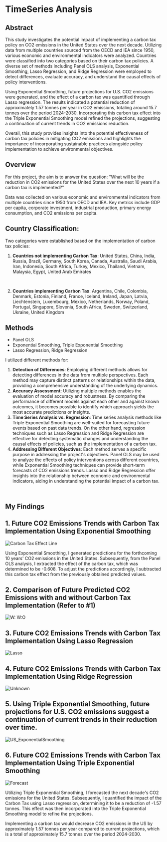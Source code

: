 # TimeSeries Analysis 


## Abstract 
This study investigates the potential impact of implementing a carbon tax policy on CO2 emissions in the United States over the next decade. Utilizing data from multiple countries sourced from the OECD and IEA since 1950, various economic and environmental indicators were analyzed. Countries were classified into two categories based on their carbon tax policies. A diverse set of methods including Panel OLS analysis, Exponential Smoothing, Lasso Regression, and Ridge Regression were employed to detect differences, evaluate accuracy, and understand the causal effects of policy interventions.

Using Exponential Smoothing, future projections for U.S. CO2 emissions were generated, and the effect of a carbon tax was quantified through Lasso regression. The results indicated a potential reduction of approximately 1.57 tonnes per year in CO2 emissions, totaling around 15.7 tonnes over the period 2024-2030. Incorporating this carbon tax effect into the Triple Exponential Smoothing model refined the projections, suggesting a continuation of current trends in CO2 emissions reduction.

Overall, this study provides insights into the potential effectiveness of carbon tax policies in mitigating CO2 emissions and highlights the importance of incorporating sustainable practices alongside policy implementation to achieve environmental objectives.


## Overview
For this project, the aim is to answer the question: "What will be the reduction in CO2 emissions for the United States over the next 10 years if a carbon tax is implemented?"

Data was collected on various economic and environmental indicators from multiple countries since 1950 from OECD and IEA. Key metrics include GDP per capita, corporate investment, industrial production, primary energy consumption, and CO2 emissions per capita.

## Country Classification:
Two categories were established based on the implementation of carbon tax policies:
<br>
1. **Countries not implementing Carbon Tax**:
United States, China, India, Russia, Brazil, Germany, South Korea, Canada, Australia, Saudi Arabia, Iran, Indonesia, South Africa, Turkey, Mexico, Thailand, Vietnam, Malaysia, Egypt, United Arab Emirates

<br>

2. **Countries implementing Carbon Tax**:
Argentina, Chile, Colombia, Denmark, Estonia, Finland, France, Iceland, Ireland, Japan, Latvia, Liechtenstein, Luxembourg, Mexico, Netherlands, Norway, Poland, Portugal, Singapore, Slovenia, South Africa, Sweden, Switzerland, Ukraine, United Kingdom


## Methods 
- Panel OLS
- Exponential Smoothing, Triple Exponential Smoothing
- Lasso Regression, Ridge Regression

I utilized different methods for: 
1. **Detection of Differences**: Employing different methods allows for detecting differences in the data from multiple perspectives. Each method may capture distinct patterns or relationships within the data, providing a comprehensive understanding of the underlying dynamics.
2. **Accuracy Assessment**: Utilizing multiple methods enables the evaluation of model accuracy and robustness. By comparing the performance of different models against each other and against known outcomes, it becomes possible to identify which approach yields the most accurate predictions or insights.
3. **Time Series Analysis vs. Regression**: Time series analysis methods like Triple Exponential Smoothing are well-suited for forecasting future events based on past data trends. On the other hand, regression techniques such as Lasso Regression and Ridge Regression are effective for detecting systematic changes and understanding the causal effects of policies, such as the implementation of a carbon tax.
4. **Addressing Different Objectives**: Each method serves a specific purpose in addressing the project's objectives. Panel OLS may be used to analyze the effects of policy interventions across different countries, while Exponential Smoothing techniques can provide short-term forecasts of CO2 emissions trends. Lasso and Ridge Regression offer insights into the relationship between economic and environmental indicators, aiding in understanding the potential impact of a carbon tax.
<br>

## My Findings

## 1. Future CO2 Emissions Trends with Carbon Tax Implementation Using Exponential Smoothing 
![Carbon Tax Effect Line](https://github.com/yejipark0514/TimeSeriesAnalysis_CO2/assets/97747420/99aa4c2e-63df-4ab5-b802-ad12f77c95fd)

Using Exponential Smoothing, I generated predictions for the forthcoming 10 years' CO2 emissions in the United States. Subsequently, from the Panel OLS analysis, I extracted the effect of the carbon tax, which was determined to be -0.608. To adjust the predictions accordingly, I subtracted this carbon tax effect from the previously obtained predicted values.



## 2. Comparison of Future Predicted CO2 Emissions with and without Carbon Tax Implementation (Refer to #1) 

![W:   W:O](https://github.com/yejipark0514/TimeSeriesAnalysis_CO2/assets/97747420/4372ae7d-00fc-421c-b384-7af845e90ed5)


## 3. Future CO2 Emissions Trends with Carbon Tax Implementation Using Lasso Regression

![Lasso](https://github.com/yejipark0514/TimeSeriesAnalysis_CO2/assets/97747420/2cebee79-b506-48d4-a1cb-3260caa0cfc6)


## 4. Future CO2 Emissions Trends with Carbon Tax Implementation Using Ridge Regression

![Unknown](https://github.com/yejipark0514/TimeSeriesAnalysis_CO2/assets/97747420/ac88be8a-8c59-4be6-9a56-b727a751d7f1)


## 5. Using Triple Exponential Smoothing, future projections for U.S. CO2 emissions suggest a continuation of current trends in their reduction over time.
![US_ExponentialSmoothing](https://github.com/yejipark0514/TimeSeriesAnalysis_CO2/assets/97747420/c3270ae9-43d6-48e0-812b-46cd76cc3505)


## 6. Future CO2 Emissions Trends with Carbon Tax Implementation Using Triple Exponential Smoothing
![Forecast](https://github.com/yejipark0514/TimeSeriesAnalysis_CO2/assets/97747420/9ccccc6d-8022-4c20-a3b4-cc4bd6bbdc2c)

Utilizing Triple Exponential Smoothing, I forecasted the next decade's CO2 emissions for the United States. Subsequently, I quantified the impact of the Carbon Tax using Lasso regression, determining it to be a reduction of -1.57 tonnes. This effect was then incorporated into the Triple Exponential Smoothing model to refine the projections.

Implementing a carbon tax would decrease CO2 emissions in the US by approximately 1.57 tonnes per year compared to current projections, which is a total of approximately 15.7 tonnes over the period 2024-2030.


